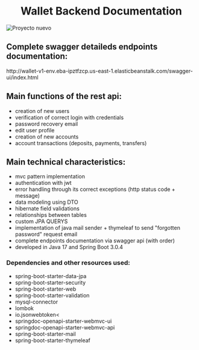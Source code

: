 <h1 align="center">Wallet Backend Documentation</h1>

![Proyecto nuevo](https://github.com/EzequielMassa/wallet-frontend-angular/assets/94617066/da130ae4-73d5-445b-aef9-333e6bb326aa)

<h2>Complete swagger detaileds endpoints documentation:</h2>
http://wallet-v1-env.eba-ipztfzcp.us-east-1.elasticbeanstalk.com/swagger-ui/index.html

<h2>Main functions of the rest api:</h2>
<ul>
  <li>
    creation of new users
  </li>
   <li>
    verification of correct login with credentials
  </li>
   <li>
    password recovery email
  </li>
   <li>
  edit user profile
  </li>
   <li>
   creation of new accounts
  </li>
   <li>
    account transactions (deposits, payments, transfers)
  </li>
</ul>

<h2>Main technical characteristics:</h2>
<ul>
  <li>
    mvc pattern implementation
  </li>
  <li>
    authentication with jwt
  </li>
  <li>
    error handling through its correct exceptions (http status code + message)
  </li>
  <li>
   data modeling using DTO
  </li>
  <li>
   hibernate field validations
  </li>
  <li>
 relationships between tables
  </li>
  <li>
   custom JPA QUERYS
  </li>
    <li>
implementation of java mail sender + thymeleaf to send "forgotten password" request email
  </li>
    </li>
    <li>
    complete endpoints documentation via swagger api (with order)
  </li>
   </li>
    <li>
  developed in Java 17 and Spring Boot 3.0.4
  </li>
</ul>

<h3>Dependencies and other resources used:
</h3>
<ul>
    <li>
    spring-boot-starter-data-jpa
  </li>
     <li>
   spring-boot-starter-security
  </li>
       <li>
   spring-boot-starter-web
  </li>
    <li>
  spring-boot-starter-validation
  </li>
    <li>
    mysql-connector
  </li>
      <li>
   lombok
  </li>
  <li>
   io.jsonwebtoken<
  </li>
       <li>
 springdoc-openapi-starter-webmvc-ui
  </li>
      <li>
springdoc-openapi-starter-webmvc-api
  </li>
         <li>
spring-boot-starter-mail
  </li>
      <li>
spring-boot-starter-thymeleaf
  </li>
</ul>
